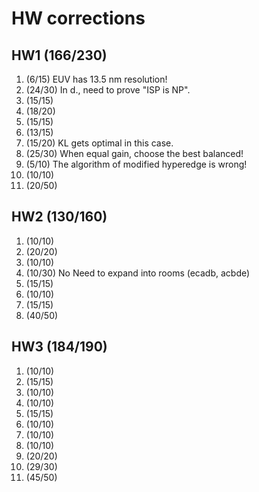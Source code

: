 # HW corrections
## HW1 (166/230)
1. (6/15)
EUV has 13.5 nm resolution!
2. (24/30)
In d., need to prove "ISP is NP".
3. (15/15)
4. (18/20)
5. (15/15)
6. (13/15)
7. (15/20)
KL gets optimal in this case.
8. (25/30)
When equal gain, choose the best balanced!
9. (5/10)
The algorithm of modified hyperedge is wrong!
10. (10/10)
11. (20/50)
## HW2 (130/160)
1. (10/10)
2. (20/20)
3. (10/10)
4. (10/30)
No Need to expand into rooms (ecadb, acbde)
5. (15/15)
6. (10/10)
7. (15/15)
8. (40/50)
## HW3 (184/190)
1. (10/10)
2. (15/15)
3. (10/10)
4. (10/10)
5. (15/15)
6. (10/10)
7. (10/10)
8. (10/10)
9. (20/20)
10. (29/30)
11. (45/50)

